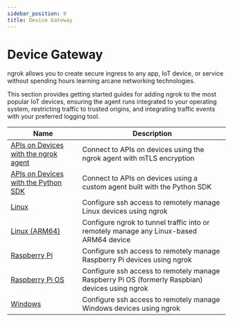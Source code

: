 ```yaml
---
sidebar_position: 9
title: Device Gateway
---
```


# Device Gateway

ngrok allows you to create secure ingress to any app, IoT device, or service without spending hours learning arcane networking technologies.

This section provides getting started guides for adding ngrok to the most popular IoT devices, ensuring the agent runs integrated to your operating system, restricting traffic to trusted origins, and integrating traffic events with your preferred logging tool.

| Name                                                                 | Description                                                                                        |
| -------------------------------------------------------------------- | -------------------------------------------------------------------------------------------------- |
| [APIs on Devices with the ngrok agent](/guides/device-gateway/agent) | Connect to APIs on devices using the ngrok agent with mTLS encryption                              |
| [APIs on Devices with the Python SDK](/guides/device-gateway/sdk)    | Connect to APIs on devices using a custom agent built with the Python SDK                          |
| [Linux](/guides/device-gateway/linux)                                | Configure ssh access to remotely manage Linux devices using ngrok                                  |
| [Linux (ARM64)](/guides/device-gateway/arm64)                        | Configure ngrok to tunnel traffic into or remotely manage any Linux-based ARM64 device             |
| [Raspberry Pi](/guides/device-gateway/raspberry-pi)                  | Configure ssh access to remotely manage Raspberry Pi devices using ngrok                           |
| [Raspberry Pi OS](/guides/device-gateway/raspbian)                   | Configure ssh access to remotely manage Raspberry Pi OS (formerly Raspbian) devices using ngrok    |
| [Windows](/guides/device-gateway/windows)                            | Configure ssh access to remotely manage Windows devices using ngrok                                |
